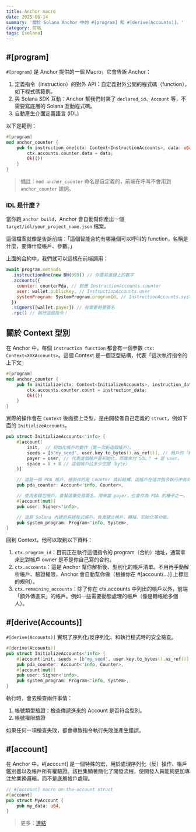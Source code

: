 ```yaml
---
title: Anchor macro
date: 2025-06-14
summary: '關於 Solana Anchor 中的 #[program] 和 #[derive(Accounts)]。'
category: 前端
tags: [solana]
---
```


## #[program]

`#[program]` 是 Anchor 提供的一個 Macro，它會告訴 Anchor：

1. 定義指令（Instruction）的對外 API：自定義對外公開的程式碼（function），如下程式碼範例。
2. 與 Solana SDK 互動：Anchor 幫我們封裝了 `declared_id`、`Account` 等，不需要寫底層的 Solana 互動程式碼。
3. 自動產生介面定義語言 (IDL)

以下是範例：

```rust
#[program]
mod anchor_counter {
    pub fn instruction_one(ctx: Context<InstructionAccounts>, data: u64) -> Result<()> {
        ctx.accounts.counter.data = data;
        Ok(())
    }
}

```

> 備註：`mod anchor_counter` 命名是自定義的，前端在呼叫不會用到 `anchor_counter` 該詞。

### IDL 是什麼？

當你跑 `anchor build`，Anchor 會自動幫你產出一個 `target/idl/your_project_name.json` 檔案。

這個檔案就像是告訴前端：「這個智能合約有哪幾個可以呼叫的 function，名稱是什麼，要傳什麼帳戶、參數。」

上面的合約中，我們就可以這樣在前端調用：

```javascript
await program.methods
  .instructionOne(new BN(999)) // 你要寫進鏈上的數字
  .accounts({
    counter: counterPda, // 對應 InstructionAccounts.counter
    user: wallet.publicKey, // InstructionAccounts.user
    systemProgram: SystemProgram.programId, // InstructionAccounts.system_program
  })
  .signers([wallet.payer]) // 有需要時要簽名
  .rpc() // 執行這個指令！
```

## 關於 Context 型別

在 Anchor 中，每個 `instruction function` 都會有一個參數 `ctx: Context<XXXAccounts>`。這個 Context 是一個泛型結構，代表「這次執行指令的上下文」

```rust
#[program]
mod anchor_counter {
    pub fn initialize(ctx: Context<InitializeAccounts>, instruction_data: u64) -> Result<()> {
        ctx.accounts.counter.count = instruction_data;
        Ok(())
    }
}
```

實際的操作會在 `Context` 後面接上泛型，是由開發者自己定義的 `struct`，例如下面的 `InitializeAccounts`。

```rust
pub struct InitializeAccounts<'info> {
    #[account(
        init,  // 初始化帳戶的動作（第一次創這個帳戶）。
        seeds = [b"my_seed", user.key.to_bytes().as_ref()], // 帳戶的「種子資料」，Anchor 會用它來算出一個 PDA
        payer = user, // 代表這個帳戶要初始化，而誰來付 SOL？ ➜ 是 user。
        space = 8 + 8 // 這個帳戶佔多少空間（byte）
    )]

    // 這是一個 PDA 帳戶，裡面存的是 Counter 資料結構，這帳戶在這次指令執行中有效。
    pub pda_counter: Account<'info, Counter>,

    // 使用者錢包帳戶，會幫這筆交易簽名，用來當 payer，也會作為 PDA 的種子之一。
    #[account(mut)]
    pub user: Signer<'info>,

    // 這是 Solana 內建的系統程式帳戶，負責建立帳戶、轉帳、初始化等功能。
    pub system_program: Program<'info, System>,
}
```

回到 Context，他可以取到以下資料：

1. `ctx.program_id`：目前正在執行這個指令的 program（合約）地址，通常拿來比對帳戶 owner 是不是你自己寫的合約。
2. `ctx.accounts`：這是 Anchor 幫你解析後、型別化的帳戶清單。不用再手動解析帳戶、驗證權限，Anchor 會自動幫你做（根據你在 #[account(...)] 上標註的規則）。
3. `ctx.remaining_accounts`：除了你在 ctx.accounts 中列出的帳戶以外，前端「額外傳進來」的帳戶。例如一些需要動態處理的帳戶（像是轉帳給多個人）。

## #[derive(Accounts)]

`#[derive(Accounts)]` 實現了序列化/反序列化、和執行程式時的安全檢查。

```rust
#[derive(Accounts)]
pub struct InitializeAccounts<'info> {
    #[account(init, seeds = [b"my_seed", user.key.to_bytes().as_ref()], payer = user, space = 8 + 8)]
    pub pda_counter: Account<'info, Counter>,
    #[account(mut)]
    pub user: Signer<'info>,
    pub system_program: Program<'info, System>,
}
```

執行時，會去檢查兩件事情：

1. 帳號類型驗證：檢查傳遞進來的 Account 是否符合型別。
2. 帳號權限驗證

如果任何一項檢查失敗，都會導致指令執行失敗並產生錯誤。

## #[account]

在 Anchor 中，#[account] 是一個特殊的宏，用於處理序列化（反）操作、帳戶鑑別器以及帳戶所有權驗證。該巨集顯著簡化了開發流程，使開發人員能夠更加專注於業務邏輯，而不是底層帳戶處理。

```rust
// #[account] macro on the account struct
#[account]
pub struct MyAccount {
    pub my_data: u64,
}
```

> 更多：[連結](https://docs.rs/anchor-lang/latest/anchor_lang/derive.Accounts.html)

